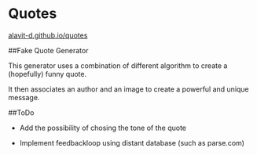 # Quotes

[alavit-d.github.io/quotes](http://alavit-d.github.io)

##Fake Quote Generator

This generator uses a combination of different algorithm to create a (hopefully) funny quote.

It then associates an author and an image to create a powerful and unique message.

##ToDo

- Add the possibility of chosing the tone of the quote

- Implement feedbackloop using distant database (such as parse.com)
